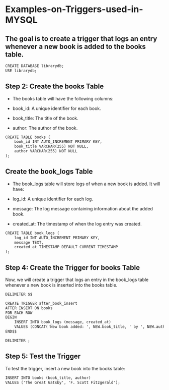 # Examples-on-Triggers-used-in-MYSQL
##  The goal is to create a trigger that logs an entry whenever a new book is added to the books table.
```DIFF
CREATE DATABASE librarydb;
USE librarydb;
```
## Step 2: Create the books Table
- The books table will have the following columns:

- book_id: A unique identifier for each book.
- book_title: The title of the book.
- author: The author of the book.
```diff
CREATE TABLE books (
    book_id INT AUTO_INCREMENT PRIMARY KEY,
    book_title VARCHAR(255) NOT NULL,
    author VARCHAR(255) NOT NULL
);
```
## Create the book_logs Table
- The book_logs table will store logs of when a new book is added. It will have:

- log_id: A unique identifier for each log.
- message: The log message containing information about the added book.
- created_at: The timestamp of when the log entry was created.
```diff
CREATE TABLE book_logs (
    log_id INT AUTO_INCREMENT PRIMARY KEY,
    message TEXT,
    created_at TIMESTAMP DEFAULT CURRENT_TIMESTAMP
);
```
## Step 4: Create the Trigger for books Table
Now, we will create a trigger that logs an entry in the book_logs table whenever a new book is inserted into the books table.
```diff
DELIMITER $$

CREATE TRIGGER after_book_insert
AFTER INSERT ON books
FOR EACH ROW
BEGIN
    INSERT INTO book_logs (message, created_at)
    VALUES (CONCAT('New book added: ', NEW.book_title, ' by ', NEW.author, ' (ID: ', NEW.book_id, ')'), NOW());
END$$

DELIMITER ;
```

## Step 5: Test the Trigger
To test the trigger, insert a new book into the books table:
```diff
INSERT INTO books (book_title, author)
VALUES ('The Great Gatsby', 'F. Scott Fitzgerald');
```
